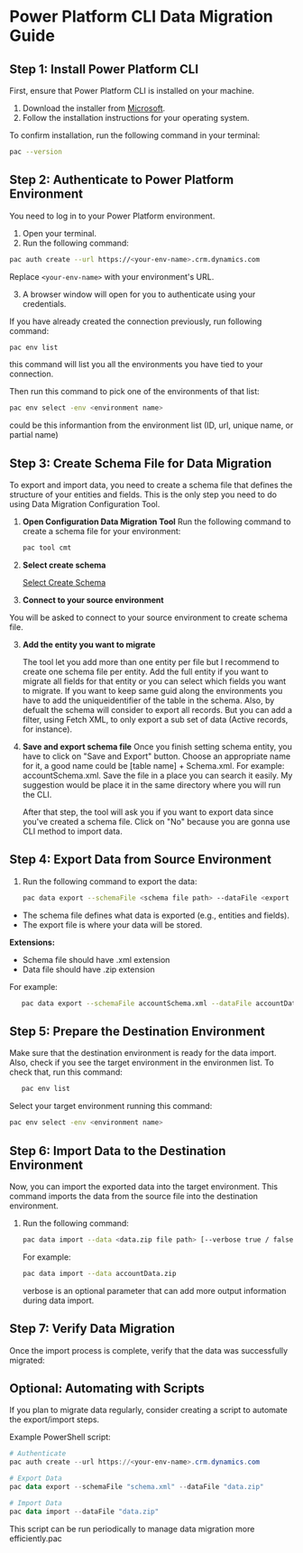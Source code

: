 
# Power Platform CLI Data Migration Guide

## Step 1: Install Power Platform CLI
First, ensure that Power Platform CLI is installed on your machine.

1. Download the installer from [Microsoft](https://aka.ms/PowerPlatformCli).
2. Follow the installation instructions for your operating system.

To confirm installation, run the following command in your terminal:
```bash
pac --version
```

## Step 2: Authenticate to Power Platform Environment
You need to log in to your Power Platform environment.

1. Open your terminal.
2. Run the following command:
```bash
pac auth create --url https://<your-env-name>.crm.dynamics.com
```
Replace `<your-env-name>` with your environment's URL.

3. A browser window will open for you to authenticate using your credentials.

If you have already created the connection previously, run following command:
```bash
pac env list
```
this command will list you all the environments you have tied to your connection.

Then run this command to pick one of the environments of that list:
```bash
pac env select -env <environment name>
```
<environment name> could be this informantion from the environment list (ID, url, unique name, or partial name)

## Step 3: Create Schema File for Data Migration

To export and import data, you need to create a schema file that defines the structure of your entities and fields. This is the only step you need to do using Data Migration Configuration Tool.

1. **Open Configuration Data Migration Tool**
   Run the following command to create a schema file for your environment:
   ```bash
   pac tool cmt
   ```

2. **Select create schema**
   
   [Select Create Schema](Doc\DataMigrationTool\1-CreateSchema.png)

3. **Connect to your source environment**

You will be asked to connect to your source environment to create schema file.

3. **Add the entity you want to migrate**
   
   The tool let you add more than one entity per file but I recommend to create one schema file per entity. Add the full entity if you want to migrate all fields for that entity or you can select which fields you want to migrate. 
   If you want to keep same guid along the environments you have to add the uniqueidentifier of the table in the schema. Also, by defualt the schema will consider to export all records. But you can add a filter, using Fetch XML, to only export a sub set of data (Active records, for instance).

4. **Save and export schema file**
   Once you finish setting schema entity, you have to click on "Save and Export" button. Choose an appropriate name for it, a good name could be [table name] + Schema.xml. For example: accountSchema.xml. Save the file in a place you can search it easily. My suggestion would be place it in the same directory where you will run the CLI.

   After that step, the tool will ask you if you want to export data since you've created a schema file. Click on "No" because you are gonna use CLI method to import data.

## Step 4: Export Data from Source Environment

1. Run the following command to export the data:
   ```bash
   pac data export --schemaFile <schema file path> --dataFile <export file path>
   ```

- The schema file defines what data is exported (e.g., entities and fields).
- The export file is where your data will be stored.

**Extensions:**
- Schema file should have .xml extension
- Data file should have .zip extension

For example:
```bash
   pac data export --schemaFile accountSchema.xml --dataFile accountData.zip
   ```

## Step 5: Prepare the Destination Environment
Make sure that the destination environment is ready for the data import. Also, check if you see the target environment in the environmen list. To check that, run this command:
```bash
   pac env list
   ```
Select your target environment running this command:
```bash
pac env select -env <environment name>
```

## Step 6: Import Data to the Destination Environment
Now, you can import the exported data into the target environment. This command imports the data from the source file into the destination environment.

1. Run the following command:
   ```bash
   pac data import --data <data.zip file path> [--verbose true / false]
   ```
   For example:
   ```bash
   pac data import --data accountData.zip
   ```
   verbose is an optional parameter that can add more output information during data import.


## Step 7: Verify Data Migration
Once the import process is complete, verify that the data was successfully migrated:

## Optional: Automating with Scripts
If you plan to migrate data regularly, consider creating a script to automate the export/import steps.

Example PowerShell script:
```powershell
# Authenticate
pac auth create --url https://<your-env-name>.crm.dynamics.com

# Export Data
pac data export --schemaFile "schema.xml" --dataFile "data.zip"

# Import Data
pac data import --dataFile "data.zip"
```

This script can be run periodically to manage data migration more efficiently.pac